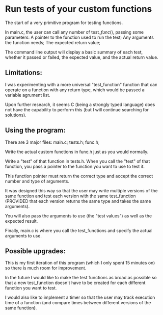 # Run tests of your custom functions
The start of a very primitive program for testing functions.

In main.c, the user can call any number of test_*func*(), passing some parameters:
A pointer to the function used to run the test; Any arguments the function needs; The expected return value;

The command line output will display a basic summary of each test, whether it passed or failed, the expected value, and the actual return value.

## Limitations:
I was experimenting with a more universal "test_function" function that can operate on a function with any return type, which would be passed a variable agrument list.

Upon further research, it seems C (being a strongly typed language) does not have the capability to perform this (but I will continue searching for solutions).

## Using the program:
There are 3 major files: main.c; tests.h; func.h;

Write the actual custom functions in func.h just as you would normally.

Write a "test" of that function in tests.h. When you call the "test" of that function, you pass a pointer to the function you want to use to test it.

This function pointer must return the correct type and accept the correct number and type of arguments.

It was designed this way so that the user may write multiple versions of the same function and test each version with the same test_function (PROVIDED that each version returns the same type and takes the same arguments).

You will also pass the arguments to use (the "test values") as well as the expected result.

Finally, main.c is where you call the test_functions and specify the actual arguments to use.

## Possible upgrades:
This is my first iteration of this program (which I only spent 15 minutes on) so there is much room for improvement.

In the future I would like to make the test functions as broad as possible so that a new test_function doesn't have to be created for each different function you want to test.

I would also like to implement a timer so that the user may track execution time of a function (and compare times between different versions of the same function).
